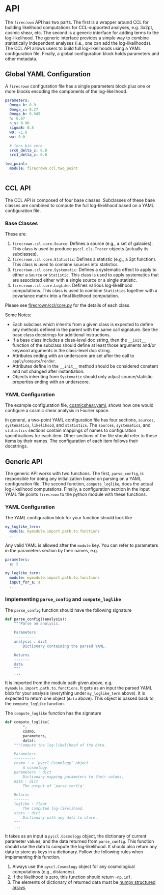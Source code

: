 # API

The `firecrown` API has two parts. The first is a wrapper around CCL for building
likelihood computations for CCL-supported analyses, e.g. 3x2pt, cosmic shear,
etc. The second is a generic interface for adding terms to the log-likelihood.
The generic interface provides a simple way to combine statistically
independent analyses (i.e., one can add the log-likelihoods). The CCL API
allows users to build full log-likelihoods using a YAML configuration file.
Finally, a global configuration block holds parameters and other metadata.

## Global YAML Configuration

A `firecrown` configuration file has a single parameters block plus one or more
blocks encoding the components of the log-likelihood.

```YAML
parameters:
  Omega_k: 0.0
  Omega_c: 0.27
  Omega_b: 0.045
  h: 0.67
  n_s: 0.96
  sigma8: 0.8
  w0: -1.0
  wa: 0.0

  # lens bin zero
  src0_delta_z: 0.0
  src1_delta_z: 0.0

two_point:
  module: firecrown.ccl.two_point
  ...
```

## CCL API

The CCL API is composed of four base classes. Subclasses of these base classes
are combined to compute the full log-likelihood based on a YAML configuration
file.

### Base Classes

These are:

1. `firecrown.ccl.core.Source`: Defines a source (e.g., a set of galaxies).
  This class is used to produce `pyccl.cls.Tracer` objects (actually its
  subclasses).
2. `firecrown.ccl.core.Statistic`: Defines a statistic (e.g., a 2pt function).
  This class is used to combine sources into statistics.
3. `firecrown.ccl.core.Systematic`: Defines a systematic effect to apply to
  either a `Source` or `Statistic`. This class is used to apply systematics
  that are associated either with a single source or a single statistic.
4. `firecrown.ccl.core.LogLike`: Defines various log-likelihood computations.
  This class is used to combine `Statistic`s together with a covariance matrix
  into a final likelihood computation.

Please see [firecrown/ccl/core.py](firecrown/ccl/core.py) for the details of
each class.

Some Notes:

 - Each subclass which inherits from a given class is expected to define any
   methods defined in the parent with the same call signature. See the base
   class docstrings for additional instructions.
 - If a base class includes a class-level doc string, then
   the `__init__` function of the subclass should define at least those
   arguments and/or keyword arguments in the class-level doc string.
 - Attributes ending with an underscore are set after the call to
   `apply`/`compute`/`render`.
 - Attributes define in the `__init__` method should be considered constant
   and not changed after instantiation.
 - Objects inheriting from `Systematic` should only adjust source/statistic
   properties ending with an underscore.

### YAML Configuration

The example configuration file, [cosmicshear.yaml](examples/cosmicshear.yaml),
shows how one would configure a cosmic shear analysis in Fourier space.

In general, a two-point YAML configuration file has four sections, `sources`,
`systematics`, `likelihood`, and `statistics`. The `sources`, `systematics`,
and `statistics` sections contain mappings of names to configuration
specifications for each item. Other sections of the file should refer to
these items by their names. The configuration of each item follows their
docstrings.

## Generic API

The generic API works with two functions. The first, `parse_config`, is
responsible for doing any initialization based on parsing on a YAML
configuration file. The second function, `compute_loglike`, does the actual
log-likelihood computations. Finally, a configuration section in the input
YAML file points `firecrown` to the python module with these functions.

### YAML Configuration

The YAML configuration blob for your function should look like

```YAML
my_loglike_term:
  module: mymodule.import.path.to.functions
  ...
```

Any valid YAML is allowed after the `module` key. You can refer to parameters
in the parameters section by their names, e.g.

```YAML
parameters:
  a: 5

my_loglike_term:
  module: mymodule.import.path.to.functions
  input_for_a: a
  ...
```

### Implementing `parse_config` and `compute_loglike`

The `parse_config` function should have the following signature

```python
def parse_config((analysis):
    """Parse an analysis.

    Parameters
    ----------
    analysis : dict
        Dictionary containing the parsed YAML.

    Returns
    -------
    data
    """
    ...
```

It is imported from the module path given above, e.g.
`mymodule.import.path.to.functions`. It gets as an input the parsed YAML blob
for your analysis (everything under `my_loglike_term` above). It is expected
to return one object (`data` above). This object is passed back to the
`compute_loglike` function.

The `compute_loglike` function has the signature

```python
def compute_loglike(
        *,
        cosmo,
        parameters,
        data):
    """Compute the log-likelihood of the data.

    Parameters
    ----------
    cosmo : a `pyccl.Cosmology` object
        A cosmology.
    parameters : dict
        Dictionary mapping parameters to their values.
    data : dict
        The output of `parse_config`.

    Returns
    -------
    loglike : float
        The computed log-likelihood.
    stats : dict
        Dictionary with any data to store.
    """
    ...
```

It takes as an input a `pyccl.Cosmology` object, the dictionary of current
parameter values, and the data returned from `parse_config`. This function
should use the data to compute the log-likelihood. It should
also return any data to store as keys in a dictionary. Follow the following rules
when implementing this function.

1. Always use the `pyccl.Cosmology` object for any cosmological computations (e.g., distances).
2. If the likelihood is zero, this function should return `-np.inf`.
3. The elements of dictionary of returned data must be [numpy structured arrays](https://docs.scipy.org/doc/numpy/user/basics.rec.html#module-numpy.doc.structured_arrays).
